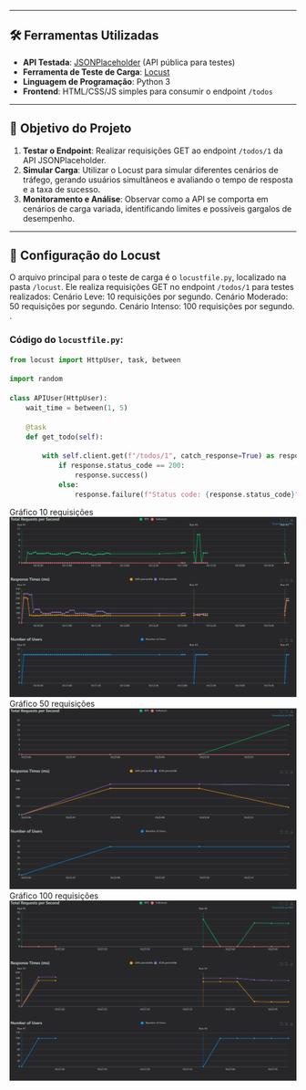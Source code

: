 
---

## 🛠 Ferramentas Utilizadas

- **API Testada**: [JSONPlaceholder](https://jsonplaceholder.typicode.com/) (API pública para testes)
- **Ferramenta de Teste de Carga**: [Locust](https://locust.io/)
- **Linguagem de Programação**: Python 3
- **Frontend**: HTML/CSS/JS simples para consumir o endpoint `/todos`

---

## 🚀 Objetivo do Projeto

1. **Testar o Endpoint**: Realizar requisições GET ao endpoint `/todos/1` da API JSONPlaceholder.
2. **Simular Carga**: Utilizar o Locust para simular diferentes cenários de tráfego, gerando usuários simultâneos e avaliando o tempo de resposta e a taxa de sucesso.
3. **Monitoramento e Análise**: Observar como a API se comporta em cenários de carga variada, identificando limites e possíveis gargalos de desempenho.

---

## 🐍 Configuração do Locust

O arquivo principal para o teste de carga é o `locustfile.py`, localizado na pasta `/locust`. Ele realiza requisições GET no endpoint `/todos/1` para testes realizados:
Cenário Leve: 10 requisições por segundo.
Cenário Moderado: 50 requisições por segundo.
Cenário Intenso: 100 requisições por segundo.
.

### Código do `locustfile.py`:

```python
from locust import HttpUser, task, between

import random

class APIUser(HttpUser):
    wait_time = between(1, 5)

    @task
    def get_todo(self):
        
        with self.client.get(f"/todos/1", catch_response=True) as response:
            if response.status_code == 200:
                response.success()
            else:
                response.failure(f"Status code: {response.status_code}")
```

Gráfico 10 requisições
<img src="img/request_10.png" alt="Descrição da imagem" width="600">
Gráfico 50 requisições
<img src="img/request_50.png" alt="Descrição da imagem" width="600">
Gráfico 100 requisições
<img src="img/request_100.png" alt="Descrição da imagem" width="600">
